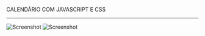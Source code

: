 CALENDÁRIO COM JAVASCRIPT E CSS
*******************************

![Screenshot](screenshot01.png)
![Screenshot](screenshot02.png)

